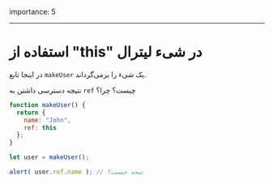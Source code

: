 importance: 5

---

# استفاده از "this" در شیء لیترال

در اینجا تابع `makeUser` یک شیء را برمی‌گرداند.

نتیجه دسترسی داشتن به `ref` چیست؟ چرا؟

```js
function makeUser() {
  return {
    name: "John",
    ref: this
  };
}

let user = makeUser();

alert( user.ref.name ); // نتیجه چیست؟
```

